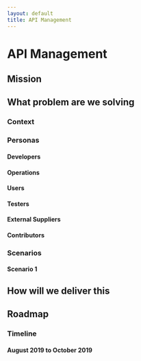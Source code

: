 ```yaml
---
layout: default
title: API Management
---
```


# API Management

## Mission

## What problem are we solving

### Context

### Personas

#### Developers
#### Operations
#### Users
#### Testers
#### External Suppliers
#### Contributors

### Scenarios

#### Scenario 1

## How will we deliver this

## Roadmap

### Timeline

#### August 2019 to October 2019
